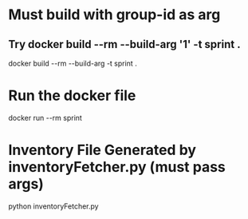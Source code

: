 # Must build with group-id as arg
## Try docker build --rm --build-arg '1'  -t sprint .
docker build --rm --build-arg <group-id>  -t sprint .

# Run the docker file
docker run --rm sprint

# Inventory File Generated by inventoryFetcher.py (must pass args)
python inventoryFetcher.py <group-id> <inventory-file-name>